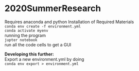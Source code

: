 # 2020SummerResearch 
Requires anaconda and python
Installation of Required Materials  
`conda env create -f environment.yml`    
`conda activate myenv`  
running the program  
 `jupter notebook`  
run all the code cells to get a GUI


**Developing this further:**  
Export a new environment.yml by doing  
`conda env export > environment.yml`

